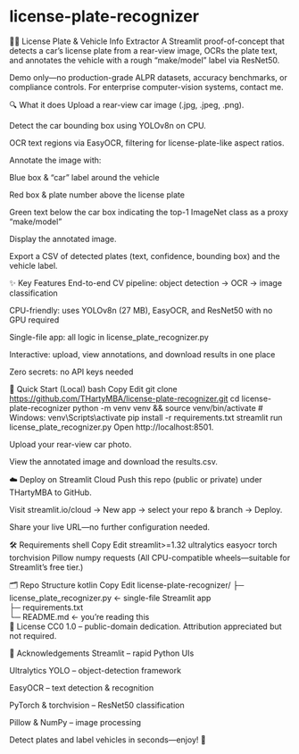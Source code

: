 # license-plate-recognizer

🚗🔢 License Plate & Vehicle Info Extractor
A Streamlit proof-of-concept that detects a car’s license plate from a rear-view image, OCRs the plate text, and annotates the vehicle with a rough “make/model” label via ResNet50.

Demo only—no production-grade ALPR datasets, accuracy benchmarks, or compliance controls.
For enterprise computer-vision systems, contact me.

🔍 What it does
Upload a rear-view car image (.jpg, .jpeg, .png).

Detect the car bounding box using YOLOv8n on CPU.

OCR text regions via EasyOCR, filtering for license-plate-like aspect ratios.

Annotate the image with:

Blue box & “car” label around the vehicle

Red box & plate number above the license plate

Green text below the car box indicating the top-1 ImageNet class as a proxy “make/model”

Display the annotated image.

Export a CSV of detected plates (text, confidence, bounding box) and the vehicle label.

✨ Key Features
End-to-end CV pipeline: object detection → OCR → image classification

CPU-friendly: uses YOLOv8n (27 MB), EasyOCR, and ResNet50 with no GPU required

Single-file app: all logic in license_plate_recognizer.py

Interactive: upload, view annotations, and download results in one place

Zero secrets: no API keys needed

🚀 Quick Start (Local)
bash
Copy
Edit
git clone https://github.com/THartyMBA/license-plate-recognizer.git
cd license-plate-recognizer
python -m venv venv && source venv/bin/activate   # Windows: venv\Scripts\activate
pip install -r requirements.txt
streamlit run license_plate_recognizer.py
Open http://localhost:8501.

Upload your rear-view car photo.

View the annotated image and download the results.csv.

☁️ Deploy on Streamlit Cloud
Push this repo (public or private) under THartyMBA to GitHub.

Visit streamlit.io/cloud → New app → select your repo & branch → Deploy.

Share your live URL—no further configuration needed.

🛠️ Requirements
shell
Copy
Edit
streamlit>=1.32
ultralytics
easyocr
torch
torchvision
Pillow
numpy
requests
(All CPU-compatible wheels—suitable for Streamlit’s free tier.)

🗂️ Repo Structure
kotlin
Copy
Edit
license-plate-recognizer/
├─ license_plate_recognizer.py   ← single-file Streamlit app  
├─ requirements.txt  
└─ README.md                     ← you’re reading this  
📜 License
CC0 1.0 – public-domain dedication. Attribution appreciated but not required.

🙏 Acknowledgements
Streamlit – rapid Python UIs

Ultralytics YOLO – object-detection framework

EasyOCR – text detection & recognition

PyTorch & torchvision – ResNet50 classification

Pillow & NumPy – image processing

Detect plates and label vehicles in seconds—enjoy! 🎉

